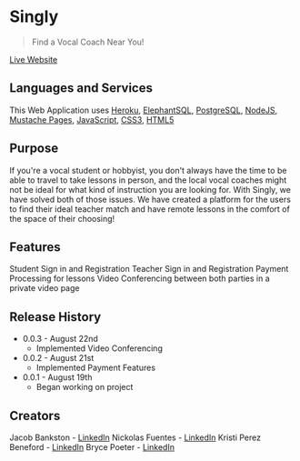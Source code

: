 # Singly 
> Find a Vocal Coach Near You!

[Live Website]()

## Languages and Services
This Web Application uses [Heroku](https://www.heroku.com/), [ElephantSQL](https://www.elephantsql.com/), [PostgreSQL](https://www.postgresql.org/), [NodeJS](https://nodejs.org/en/), [Mustache Pages](https://mustache.github.io/), [JavaScript](https://developer.mozilla.org/en-US/docs/Web/JavaScript), [CSS3](https://developer.mozilla.org/en-US/docs/Web/CSS), [HTML5](https://developer.mozilla.org/en-US/docs/Web/HTML)

## Purpose
If you're a vocal student or hobbyist, you don't always have the time to be able to travel to take lessons in person, and the local vocal coaches might not be ideal for what kind of instruction you are looking for.
With Singly, we have solved both of those issues. We have created a platform for the users to find their ideal teacher match and have remote lessons in the comfort of the space of their choosing!

## Features
Student Sign in and Registration
Teacher Sign in and Registration
Payment Processing for lessons
Video Conferencing between both parties in a private video page

## Release History
* 0.0.3 - August 22nd
  * Implemented Video Conferencing
* 0.0.2 - August 21st
  * Implemented Payment Features
* 0.0.1 - August 19th
  * Began working on project
  
## Creators
Jacob Bankston - [LinkedIn](https://www.linkedin.com/in/jacob-bankston/)
Nickolas Fuentes - [LinkedIn](https://www.linkedin.com/in/nickolasfuentes/)
Kristi Perez Beneford - [LinkedIn](https://www.linkedin.com/in/kristiperez/)
Bryce Poeter - [LinkedIn](https://www.linkedin.com/in/bryce-poeter-148651186/)
